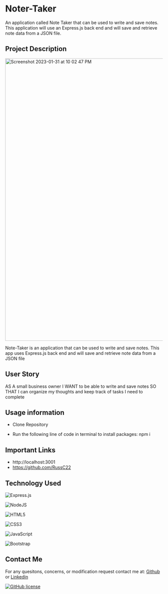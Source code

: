 # Noter-Taker

An application called Note Taker that can be used to write and save notes. This application will use an Express.js back end and will save and retrieve note data from a JSON file.

## Project Description
<img width="903" alt="Screenshot 2023-01-31 at 10 02 47 PM" src="https://user-images.githubusercontent.com/114961971/215935140-46962bde-0aec-4e10-a544-011f2146e701.png">

Note-Taker is an application that can be used to write and save notes. This app uses Express.js back end and will save and retrieve note data from a JSON file

## User Story

AS A small business owner
I WANT to be able to write and save notes
SO THAT I can organize my thoughts and keep track of tasks I need to complete

## Usage information

- Clone Repository

- Run the following line of code in terminal to install packages: npm i

## Important Links
- http://localhost:3001 
- https://github.com/RussC22

## Technology Used

![Express.js](https://img.shields.io/badge/express.js-%23404d59.svg?style=for-the-badge&logo=express&logoColor=%2361DAFB)

![NodeJS](https://img.shields.io/badge/node.js-6DA55F?style=for-the-badge&logo=node.js&logoColor=white)

![HTML5](https://img.shields.io/badge/html5-%23E34F26.svg?style=for-the-badge&logo=html5&logoColor=white)

![CSS3](https://img.shields.io/badge/css3-%231572B6.svg?style=for-the-badge&logo=css3&logoColor=white)

![JavaScript](https://img.shields.io/badge/javascript-%23323330.svg?style=for-the-badge&logo=javascript&logoColor=%23F7DF1E)

![Bootstrap](https://img.shields.io/badge/bootstrap-%23563D7C.svg?style=for-the-badge&logo=bootstrap&logoColor=white)

## Contact Me

For any quesitons, concerns, or modification request contact me at: [Github](https://github.com/RussC22) or [Linkedin](https://www.linkedin.com/in/tavarus-cherry/)

[![GitHub license](https://img.shields.io/github/license/Naereen/StrapDown.js.svg)](https://github.com/Naereen/StrapDown.js/blob/master/LICENSE)
